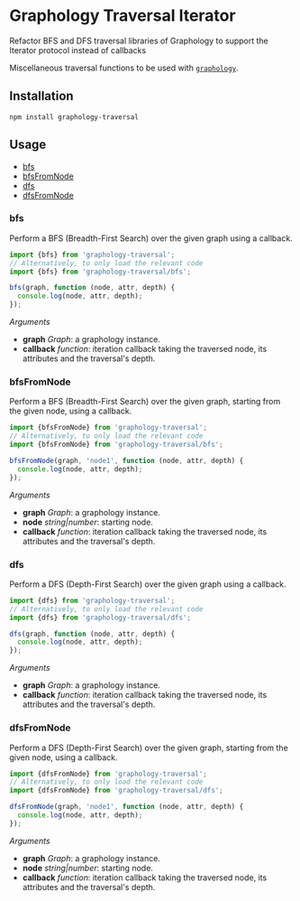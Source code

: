 # Graphology Traversal Iterator
Refactor BFS and DFS traversal libraries of Graphology to support the Iterator protocol instead of callbacks

Miscellaneous traversal functions to be used with [`graphology`](https://graphology.github.io).

## Installation

```
npm install graphology-traversal
```

## Usage

- [bfs](#bfs)
- [bfsFromNode](#bfsfromnode)
- [dfs](#dfs)
- [dfsFromNode](#bfsfromnode)

### bfs

Perform a BFS (Breadth-First Search) over the given graph using a callback.

```js
import {bfs} from 'graphology-traversal';
// Alternatively, to only load the relevant code
import {bfs} from 'graphology-traversal/bfs';

bfs(graph, function (node, attr, depth) {
  console.log(node, attr, depth);
});
```

_Arguments_

- **graph** _Graph_: a graphology instance.
- **callback** _function_: iteration callback taking the traversed node, its attributes and the traversal's depth.

### bfsFromNode

Perform a BFS (Breadth-First Search) over the given graph, starting from the given node, using a callback.

```js
import {bfsFromNode} from 'graphology-traversal';
// Alternatively, to only load the relevant code
import {bfsFromNode} from 'graphology-traversal/bfs';

bfsFromNode(graph, 'node1', function (node, attr, depth) {
  console.log(node, attr, depth);
});
```

_Arguments_

- **graph** _Graph_: a graphology instance.
- **node** _string|number_: starting node.
- **callback** _function_: iteration callback taking the traversed node, its attributes and the traversal's depth.

### dfs

Perform a DFS (Depth-First Search) over the given graph using a callback.

```js
import {dfs} from 'graphology-traversal';
// Alternatively, to only load the relevant code
import {dfs} from 'graphology-traversal/dfs';

dfs(graph, function (node, attr, depth) {
  console.log(node, attr, depth);
});
```

_Arguments_

- **graph** _Graph_: a graphology instance.
- **callback** _function_: iteration callback taking the traversed node, its attributes and the traversal's depth.

### dfsFromNode

Perform a DFS (Depth-First Search) over the given graph, starting from the given node, using a callback.

```js
import {dfsFromNode} from 'graphology-traversal';
// Alternatively, to only load the relevant code
import {dfsFromNode} from 'graphology-traversal/dfs';

dfsFromNode(graph, 'node1', function (node, attr, depth) {
  console.log(node, attr, depth);
});
```

_Arguments_

- **graph** _Graph_: a graphology instance.
- **node** _string|number_: starting node.
- **callback** _function_: iteration callback taking the traversed node, its attributes and the traversal's depth.

